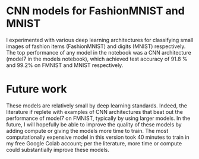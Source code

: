 # CNN models for FashionMNIST and MNIST
I experimented with various deep learning architectures for classifying small images of fashion items (FashionMNIST) and digits (MNIST) respectively.
The top performance of any model in the notebook was a CNN architecture (model7 in the models notebook), which achieved test accuracy of 91.8 % and 99.2%
on FMNIST and MNIST respectively.

# Future work
These models are relatively small by deep learning standards. Indeed, the literature if replete with examples of CNN architectures that beat out the
performance of model7 on FMNIST, typically by using larger models. In the future, I will hopefully be able to improve the quality of these models
by adding compute or giving the models more time to train. The most computationally expensive model in this version took 40 minutes to train in
my free Google Colab account; per the literature, more time or compute could substantially improve these models.

